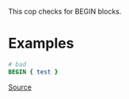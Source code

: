 
This cop checks for BEGIN blocks.

# Examples

```ruby
# bad
BEGIN { test }
```

[Source](http://www.rubydoc.info/gems/rubocop/RuboCop/Cop/Style/BeginBlock)
